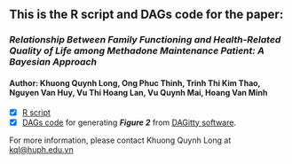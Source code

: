 ## This is the R script and DAGs code for the paper:

### _**Relationship Between Family Functioning and Health-Related Quality of Life among Methadone Maintenance Patient: A Bayesian Approach**_

#### **Author:** Khuong Quynh Long, Ong Phuc Thinh, Trinh Thi Kim Thao, Nguyen Van Huy, Vu Thi Hoang Lan, Vu Quynh Mai, Hoang Van Minh

- [x] [R script](https://github.com/khuongquynhlong/HRQoL-MMT-Bayesian)
- [x] [DAGs code](https://github.com/khuongquynhlong/HRQoL-MMT-Bayesian) for generating _**Figure 2**_ from [DAGitty software](http://www.dagitty.net). 

For more information, please contact Khuong Quynh Long at kql@huph.edu.vn